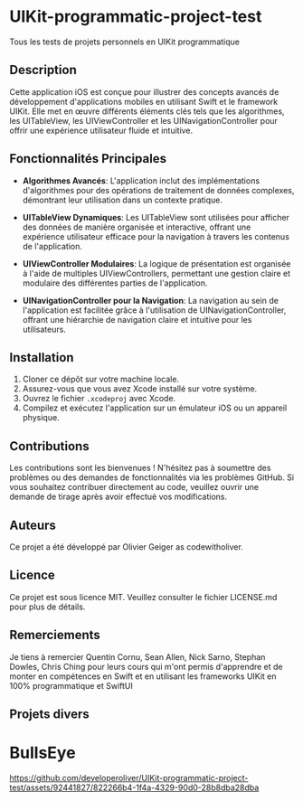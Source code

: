 # UIKit-programmatic-project-test
 Tous les tests de projets personnels en UIKit programmatique
 
## Description
Cette application iOS est conçue pour illustrer des concepts avancés de développement d'applications mobiles en utilisant Swift et le framework UIKit. Elle met en œuvre différents éléments clés tels que les algorithmes, les UITableView, les UIViewController et les UINavigationController pour offrir une expérience utilisateur fluide et intuitive.

## Fonctionnalités Principales
- **Algorithmes Avancés**: L'application inclut des implémentations d'algorithmes pour des opérations de traitement de données complexes, démontrant leur utilisation dans un contexte pratique.
  
- **UITableView Dynamiques**: Les UITableView sont utilisées pour afficher des données de manière organisée et interactive, offrant une expérience utilisateur efficace pour la navigation à travers les contenus de l'application.

- **UIViewController Modulaires**: La logique de présentation est organisée à l'aide de multiples UIViewControllers, permettant une gestion claire et modulaire des différentes parties de l'application.

- **UINavigationController pour la Navigation**: La navigation au sein de l'application est facilitée grâce à l'utilisation de UINavigationController, offrant une hiérarchie de navigation claire et intuitive pour les utilisateurs.

## Installation
1. Cloner ce dépôt sur votre machine locale.
2. Assurez-vous que vous avez Xcode installé sur votre système.
3. Ouvrez le fichier `.xcodeproj` avec Xcode.
4. Compilez et exécutez l'application sur un émulateur iOS ou un appareil physique.

## Contributions
Les contributions sont les bienvenues ! N'hésitez pas à soumettre des problèmes ou des demandes de fonctionnalités via les problèmes GitHub. Si vous souhaitez contribuer directement au code, veuillez ouvrir une demande de tirage après avoir effectué vos modifications.

## Auteurs
Ce projet a été développé par Olivier Geiger as codewitholiver.

## Licence
Ce projet est sous licence MIT. Veuillez consulter le fichier LICENSE.md pour plus de détails.

## Remerciements
Je tiens à remercier Quentin Cornu, Sean Allen, Nick Sarno, Stephan Dowles, Chris Ching pour leurs cours qui m'ont permis d'apprendre et de monter en compétences en Swift et en utilisant les frameworks UIKit en 100% programmatique et SwiftUI

## Projets divers

# BullsEye
https://github.com/developeroliver/UIKit-programmatic-project-test/assets/92441827/822266b4-1f4a-4329-90d0-28b8dba28dba
